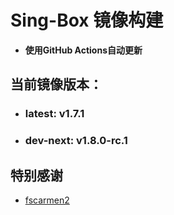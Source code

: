 # Sing-Box 镜像构建
- **使用GitHub Actions自动更新**

## 当前镜像版本：
 - ### **latest**: v1.7.1
 - ### **dev-next**: v1.8.0-rc.1

## 特别感谢  
  - [fscarmen2](https://github.com/fscarmen2/docker_builder)
